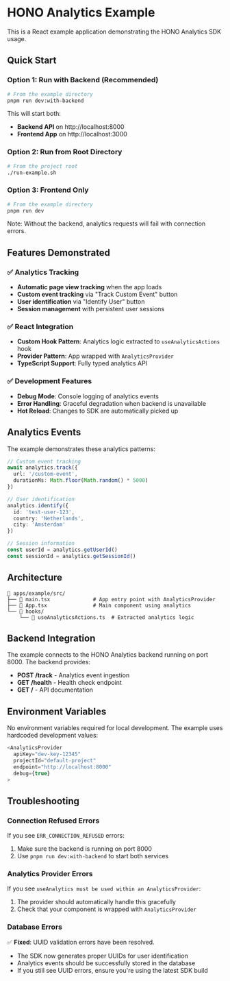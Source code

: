 # HONO Analytics Example

This is a React example application demonstrating the HONO Analytics SDK usage.

## Quick Start

### Option 1: Run with Backend (Recommended)

```bash
# From the example directory
pnpm run dev:with-backend
```

This will start both:
- **Backend API** on http://localhost:8000
- **Frontend App** on http://localhost:3000

### Option 2: Run from Root Directory

```bash
# From the project root
./run-example.sh
```

### Option 3: Frontend Only

```bash
# From the example directory
pnpm run dev
```

Note: Without the backend, analytics requests will fail with connection errors.

## Features Demonstrated

### ✅ Analytics Tracking
- **Automatic page view tracking** when the app loads
- **Custom event tracking** via "Track Custom Event" button
- **User identification** via "Identify User" button
- **Session management** with persistent user sessions

### ✅ React Integration
- **Custom Hook Pattern**: Analytics logic extracted to `useAnalyticsActions` hook
- **Provider Pattern**: App wrapped with `AnalyticsProvider`
- **TypeScript Support**: Fully typed analytics API

### ✅ Development Features
- **Debug Mode**: Console logging of analytics events
- **Error Handling**: Graceful degradation when backend is unavailable
- **Hot Reload**: Changes to SDK are automatically picked up

## Analytics Events

The example demonstrates these analytics patterns:

```typescript
// Custom event tracking
await analytics.track({
  url: '/custom-event',
  durationMs: Math.floor(Math.random() * 5000)
})

// User identification
analytics.identify({
  id: 'test-user-123',
  country: 'Netherlands',
  city: 'Amsterdam'
})

// Session information
const userId = analytics.getUserId()
const sessionId = analytics.getSessionId()
```

## Architecture

```
📁 apps/example/src/
├── 📄 main.tsx              # App entry point with AnalyticsProvider
├── 📄 App.tsx               # Main component using analytics
└── 📁 hooks/
    └── 📄 useAnalyticsActions.ts  # Extracted analytics logic
```

## Backend Integration

The example connects to the HONO Analytics backend running on port 8000. The backend provides:

- **POST /track** - Analytics event ingestion
- **GET /health** - Health check endpoint
- **GET /** - API documentation

## Environment Variables

No environment variables required for local development. The example uses hardcoded development values:

```typescript
<AnalyticsProvider
  apiKey="dev-key-12345"
  projectId="default-project"
  endpoint="http://localhost:8000"
  debug={true}
>
```

## Troubleshooting

### Connection Refused Errors
If you see `ERR_CONNECTION_REFUSED` errors:
1. Make sure the backend is running on port 8000
2. Use `pnpm run dev:with-backend` to start both services

### Analytics Provider Errors
If you see `useAnalytics must be used within an AnalyticsProvider`:
1. The provider should automatically handle this gracefully
2. Check that your component is wrapped with `AnalyticsProvider`

### Database Errors
✅ **Fixed**: UUID validation errors have been resolved.
- The SDK now generates proper UUIDs for user identification
- Analytics events should be successfully stored in the database
- If you still see UUID errors, ensure you're using the latest SDK build
